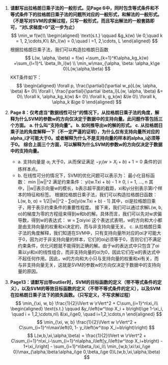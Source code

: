 1. **请默写出拉格朗日乘子法的一般形式。见Page 6中，同时包含等式条件和不等式条件下的拉格朗日乘子法的问题所对应的一般形式，和解法的一般形式。（不是写对SVM的求解过程，只写一般形式，而且写出解法的一般套路即可，“对L求梯度=0”这一步为止）**
$$
\min_w f(w)\\
\begin{aligned}
    \text{s.t.} \qquad &g_k(w) \le 0,\quad k = 1, 2,\cdots,K\\
    &h_l(w) = 0,\quad l =1, 2,\cdots, L
\end{aligned}
$$
根据拉格朗日乘子法，我们可以构造拉格朗日函数
$$
L(w, \alpha, \beta) = f(w) +\sum_{k=1}^K\alpha_kg_k(w) +\sum_{l=1}^L
\beta_lh_l(w) \\
\min_w\max_{\alpha, \beta: \alpha_k\ge 0}L(w,\alpha,\beta)
$$
KKT条件如下：
$$
\begin{aligned}
    \forall p, \frac{\partial}{\partial w_p}L(w, \alpha, \beta) &= 0\\
    \forall l, \frac{\partial}{\partial \beta_l}L(w, \alpha, \beta) &= 0\\
    \forall k, \alpha_kg_k(w) &= 0\\
    \forall k, g_k(w) &\le 0\\
    \forall k, \alpha_k &\ge 0
\end{aligned}
$$

1. **Page 8：仅考虑当“数据线性可分”的情况下，从拉格朗日乘子法的角度，解释为什么SVM的参数w的方向仅决定于数据中的支持向量。此问题作答包括三个方面。**
**a. 什么叫“支持向量”。**
**b. 如何推导出w的解的形式。**
**c. 从拉格朗日乘子法的角度解释一下（不一定严谨的证明），为什么仅有支持向量所对应的alpha_i才可能大于0。或者解释为什么不是支持向量的样本的alpha_i必须等于0。**
**综合上面三个方面，可以解释为什么SVM的参数w的方向仅决定于数据中的支持向量。**
   - a. 支持向量是 $\alpha_i$ 大于0，从而保证满足 $−y_i(w>X_i +b)+1 = 0$ 条件的训练样本点。
   - b. 在线性可分的情况下，SVM的优化问题可以表示为：
最小化目标函数：
min ||w||^2
满足约束条件：
yi(w.Txi + b) - 1 ≥ 0, i = 1, ..., n
其中，||w||表示向量w的模长，b表示超平面的截距，xi和yi分别表示第i个样本的特征和标签。
根据拉格朗日乘子法，我们可以构造拉格朗日函数：
L(w, b, α) = 1/2||w||^2 - ∑αi[yi(w.Txi + b) - 1]
其中，αi是拉格朗日乘子，用于表示约束条件的重要性程度。
接下来，我们可以通过求解L(w, b, α)的梯度为零的方程组来得到w和b的解。具体而言，我们可以先对w求偏导数，得到w的表达式：
w = ∑αiyixi
这个表达式表明，w的方向和大小都是由支持向量的权重和xi决定的，而与非支持向量无关。
c. 从拉格朗日乘子法的角度解释，我们知道在SVM中，只有支持向量所对应的αi才可能大于0，因为对于非支持向量的样本，它们的αi必须等于0，否则它们不满足约束条件，优化问题就不能得到正确的解。由于w的表达式中只包含了αi乘以yi和xi的线性组合，而非支持向量的αi为0，因此它们在w的表达式中不起任何作用。因此，w的方向和大小只与支持向量的权重和xi有关，而与非支持向量无关，这就是SVM的参数w的方向仅决定于数据中的支持向量的原因。
1. **Page13：请默写出带outlier时，SVM的目标函数的定义（带不等式条件的定义），以及SVM的等效目标函数的定义（不带不等式条件的定义），以及SVM在拉格朗日乘子法下的损失函数。（只写定义，不写求解过程）**
$$
\min_{\xi, w, b} \frac{1}{2}\lVert w \rVert^2 + C\sum_{i=1}^n\xi_i\\
\begin{aligned}
    \text{s.t.} \qquad &y_i\left(w^\top X_i + b\right)\ge 1-\xi_i, \quad i = 1,2,\cdots,n\\
    &\xi_i\ge0, \quad i=1,2,\cdots,n
\end{aligned}
$$
$$
\min_{\xi, w, b} \frac{1}{2}\lVert w \rVert^2 + C\sum_{i=1}^n\max\left(0, 1- y_i\left(w^\top X_i+b\right)\right)
$$
$$
L(w,b,\xi,\alpha,\beta) = \frac{1}{2}\lVert w \rVert^2 + C\sum_{i=1}^n\xi_i-\sum_{i=1}^n\alpha_i\left[y_i\left(w^\top X_i+b\right) - 1+\xi_i\right] - \sum_{i=1}^n\beta_i\xi_i\\
\min_{w,b,\xi:\xi_i\ge 0}\max_{\alpha,\beta:\alpha_i\ge 0,\beta_i\ge 0}L(w,b,\xi,\alpha,\beta)
$$